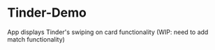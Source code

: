 # Tinder-Demo
App displays Tinder's swiping on card functionality (WIP: need to add match functionality)

